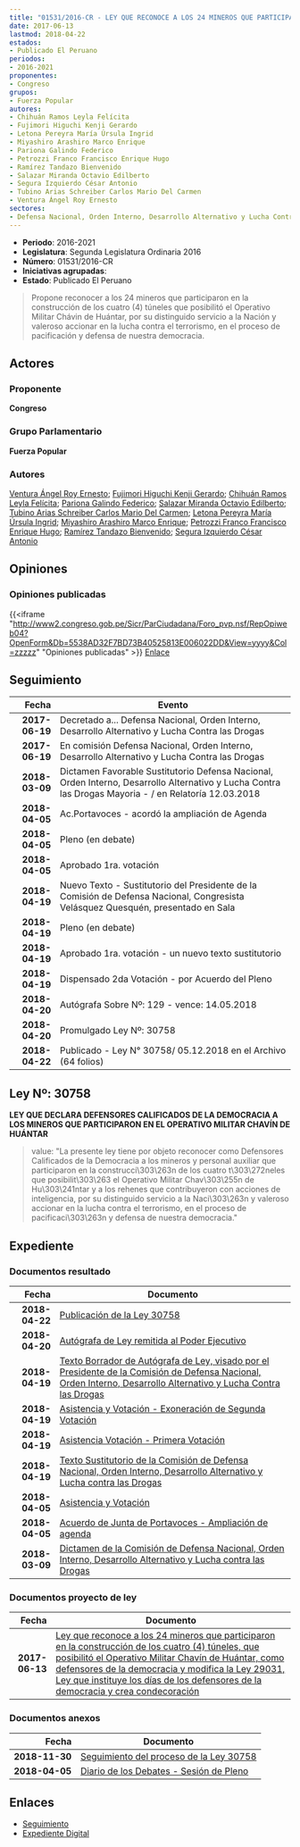 ```yaml
---
title: "01531/2016-CR - LEY QUE RECONOCE A LOS 24 MINEROS QUE PARTICIPARON EN LA CONSTRUCCIÓN DE LOS CUATRO (4) TÚNELES QUE POSIBILITÓ EL OPERATIVO MILITAR CHAVÍN DE HUÁNTAR, COMO DEFENSORES DE LA DEMOCRACIA Y MODIFICA LA LEY 29031, LEY QUE INSTITUYE LOS DÍAS DE LOS DEFENSORES DE LA DEMOCRACIA Y CREA CONDECORACIÓN"
date: 2017-06-13
lastmod: 2018-04-22
estados:
- Publicado El Peruano
periodos:
- 2016-2021
proponentes:
- Congreso
grupos:
- Fuerza Popular
autores:
- Chihuán Ramos Leyla Felícita
- Fujimori Higuchi Kenji Gerardo
- Letona Pereyra María Úrsula Ingrid
- Miyashiro Arashiro Marco Enrique
- Pariona Galindo Federico
- Petrozzi Franco Francisco Enrique Hugo
- Ramírez Tandazo Bienvenido
- Salazar Miranda Octavio Edilberto
- Segura Izquierdo César Antonio
- Tubino Arias Schreiber Carlos Mario Del Carmen
- Ventura Ángel Roy Ernesto
sectores:
- Defensa Nacional, Orden Interno, Desarrollo Alternativo y Lucha Contra las Drogas
---
```

- **Periodo**: 2016-2021
- **Legislatura**: Segunda Legislatura Ordinaria 2016
- **Número**: 01531/2016-CR
- **Iniciativas agrupadas**: 
- **Estado**: Publicado El Peruano

> Propone reconocer a los 24 mineros que participaron en la construcción de los cuatro (4) túneles que posibilitó el Operativo Militar Chávin de Huántar, por su distinguido servicio a la Nación y valeroso accionar en la lucha contra el terrorismo, en el proceso de pacificación y defensa de nuestra democracia.


## Actores

### Proponente

**Congreso**

### Grupo Parlamentario

**Fuerza Popular**

### Autores

[Ventura Ángel Roy Ernesto](mailto:mailto:rventura@congreso.gob.pe); [Fujimori Higuchi Kenji Gerardo](mailto:mailto:kfujimorih@congreso.gob.pe); [Chihuán Ramos Leyla Felícita](mailto:mailto:lchihuan@congreso.gob.pe); [Pariona Galindo Federico](mailto:mailto:fpariona@congreso.gob.pe); [Salazar Miranda Octavio Edilberto](mailto:mailto:osalazar@congreso.gob.pe); [Tubino Arias Schreiber Carlos Mario Del Carmen](mailto:mailto:ctubino@congreso.gob.pe); [Letona Pereyra María Úrsula Ingrid](mailto:mailto:mletona@congreso.gob.pe); [Miyashiro Arashiro Marco Enrique](mailto:mailto:mmiyashiro@congreso.gob.pe); [Petrozzi Franco Francisco Enrique Hugo](mailto:mailto:fpetrozzi@congreso.gob.pe); [Ramírez Tandazo Bienvenido](mailto:mailto:bramirez@congreso.gob.pe); [Segura Izquierdo César Antonio](mailto:mailto:csegura@congreso.gob.pe)

## Opiniones

### Opiniones publicadas

{{<iframe "http://www2.congreso.gob.pe/Sicr/ParCiudadana/Foro_pvp.nsf/RepOpiweb04?OpenForm&Db=5538AD32F7BD73B40525813E006022DD&View=yyyy&Col=zzzzz" "Opiniones publicadas" >}}
[Enlace](http://www2.congreso.gob.pe/Sicr/ParCiudadana/Foro_pvp.nsf/RepOpiweb04?OpenForm&Db=5538AD32F7BD73B40525813E006022DD&View=yyyy&Col=zzzzz)


## Seguimiento

| Fecha | Evento |
|------:|--------|
| **2017-06-19** | Decretado a... Defensa Nacional, Orden Interno, Desarrollo Alternativo y Lucha Contra las Drogas |
| **2017-06-19** | En comisión Defensa Nacional, Orden Interno, Desarrollo Alternativo y Lucha Contra las Drogas |
| **2018-03-09** | Dictamen Favorable Sustitutorio Defensa Nacional, Orden Interno, Desarrollo Alternativo y Lucha Contra las Drogas Mayoria - / en Relatoría 12.03.2018 |
| **2018-04-05** | Ac.Portavoces - acordó la ampliación de Agenda |
| **2018-04-05** | Pleno (en debate) |
| **2018-04-05** | Aprobado 1ra. votación |
| **2018-04-19** | Nuevo Texto - Sustitutorio del Presidente de la Comisión de Defensa Nacional, Congresista Velásquez Quesquén, presentado en Sala |
| **2018-04-19** | Pleno (en debate) |
| **2018-04-19** | Aprobado 1ra. votación - un nuevo texto sustitutorio |
| **2018-04-19** | Dispensado 2da Votación - por Acuerdo del Pleno |
| **2018-04-20** | Autógrafa Sobre Nº: 129 - vence: 14.05.2018 |
| **2018-04-20** | Promulgado Ley Nº: 30758 |
| **2018-04-22** | Publicado - Ley N° 30758/ 05.12.2018 en el Archivo (64 folios) |

## Ley Nº: 30758

**LEY QUE DECLARA DEFENSORES CALIFICADOS DE LA DEMOCRACIA A LOS MINEROS QUE PARTICIPARON EN EL OPERATIVO MILITAR CHAVÍN DE HUÁNTAR**

> value: "La presente ley tiene por objeto reconocer como Defensores Calificados de la Democracia a los mineros y personal auxiliar que participaron en la construcci\303\263n de los cuatro t\303\272neles que posibilit\303\263 el Operativo Militar Chav\303\255n de Hu\303\241ntar y a los rehenes que contribuyeron con acciones de inteligencia, por su distinguido servicio a la Naci\303\263n y valeroso accionar en la lucha contra el terrorismo, en el proceso de pacificaci\303\263n y defensa de nuestra democracia."


## Expediente

### Documentos resultado

| Fecha | Documento |
|------:|-----------|
| **2018-04-22** | [Publicación de la Ley 30758](http://www.leyes.congreso.gob.pe/Documentos/2016_2021/ADLP/Normas_Legales/30758-LEY.pdf) |
| **2018-04-20** | [Autógrafa de Ley remitida al Poder Ejecutivo](http://www.leyes.congreso.gob.pe/Documentos/2016_2021/ADLP/Texto_Aprobado/AU0153120180420.pdf) |
| **2018-04-19** | [Texto Borrador de Autógrafa de Ley, visado por el Presidente de la Comisión de Defensa Nacional, Orden Interno, Desarrollo Alternativo y Lucha Contra las Drogas](http://www.leyes.congreso.gob.pe/Documentos/2016_2021/Texto_Borrador_de_Autografa/BAU01531_20180419.pdf) |
| **2018-04-19** | [Asistencia y Votación - Exoneración de Segunda Votación](http://www.leyes.congreso.gob.pe/Documentos/2016_2021/Asistencia_y_Votacion/Proyectos_de_Ley/Exoneracion_de_Segunda_Votacion/ESV01531_20180419.pdf) |
| **2018-04-19** | [Asistencia Votación - Primera Votación](http://www.leyes.congreso.gob.pe/Documentos/2016_2021/Asistencia_y_Votacion/Proyectos_de_Ley/AV01531_20180419.pdf) |
| **2018-04-19** | [Texto Sustitutorio de la Comisión de Defensa Nacional, Orden Interno, Desarrollo Alternativo y Lucha contra las Drogas](http://www.leyes.congreso.gob.pe/Documentos/2016_2021/Texto_Sustitutorio/Proyectos_de_Ley/TS01531_20180419.pdf) |
| **2018-04-05** | [Asistencia y Votación](http://www.leyes.congreso.gob.pe/Documentos/2016_2021/Asistencia_y_Votacion/Proyectos_de_Ley/AV0153120180405.pdf) |
| **2018-04-05** | [Acuerdo de Junta de Portavoces - Ampliación de agenda](http://www.leyes.congreso.gob.pe/Documentos/2016_2021/Acuerdos/Junta_Portavoces/AJP0153120180405.pdf) |
| **2018-03-09** | [Dictamen de la Comisión de Defensa Nacional, Orden Interno, Desarrollo Alternativo y Lucha contra las Drogas](http://www.leyes.congreso.gob.pe/Documentos/2016_2021/Dictamenes/Proyectos_de_Ley/01531DC07MAY_20180309.pdf) |

### Documentos proyecto de ley

| Fecha | Documento |
|------:|-----------|
| **2017-06-13** | [Ley que reconoce a los 24 mineros que participaron en la construcción de los cuatro (4) túneles, que posibilitó el Operativo Militar Chavín de Huántar, como defensores de la democracia y modifica la Ley 29031, Ley que instituye los días de los defensores de la democracia y crea condecoración](http://www.leyes.congreso.gob.pe/Documentos/2016_2021/Proyectos_de_Ley_y_de_Resoluciones_Legislativas/PL0153120170613..pdf) |

### Documentos anexos

| Fecha | Documento |
|------:|-----------|
| **2018-11-30** | [Seguimiento del proceso de la Ley 30758](http://www.leyes.congreso.gob.pe/Documentos/2016_2021/Seguimiento_de_Proyectos_de_Ley/01531PL20181130.pdf) |
| **2018-04-05** | [Diario de los Debates - Sesión de Pleno](http://www.leyes.congreso.gob.pe/Documentos/2016_2021/ADLP/Diario_Debates/30758-TDD.pdf) |

## Enlaces

- [Seguimiento](http://www2.congreso.gob.pe/Sicr/TraDocEstProc/CLProLey2016.nsf/f7fff46988ca05b1052578e100829cc7/6e4dfdb5485266690525813e00629127?OpenDocument)
- [Expediente Digital](http://www2.congreso.gob.pe/Sicr/TraDocEstProc/Expvirt_2011.nsf/visbusqptramdoc1621/01531?opendocument)

